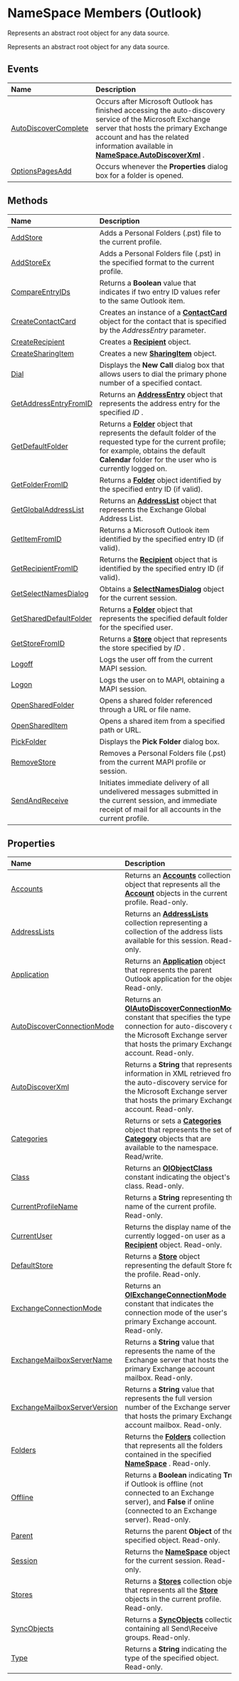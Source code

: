 
# NameSpace Members (Outlook)
Represents an abstract root object for any data source.

Represents an abstract root object for any data source.


## Events



|**Name**|**Description**|
|:-----|:-----|
|[AutoDiscoverComplete](b7cac212-4d38-660e-0caf-48f97035f14a.md)|Occurs after Microsoft Outlook has finished accessing the auto-discovery service of the Microsoft Exchange server that hosts the primary Exchange account and has the related information available in  **[NameSpace.AutoDiscoverXml](34834000-1f53-2bfb-7546-886c6e2716fd.md)** .|
|[OptionsPagesAdd](3f4920bd-ab22-90a7-490a-67122dac6c51.md)|Occurs whenever the  **Properties** dialog box for a folder is opened.|

## Methods



|**Name**|**Description**|
|:-----|:-----|
|[AddStore](c9390982-2408-fda5-a14d-de6f0daaadf1.md)|Adds a Personal Folders (.pst) file to the current profile.|
|[AddStoreEx](15b8948d-cbe4-a499-ec03-b1bbf56ead82.md)|Adds a Personal Folders file (.pst) in the specified format to the current profile.|
|[CompareEntryIDs](4e935803-9c73-03d2-17c9-dcaf169fdbbe.md)|Returns a  **Boolean** value that indicates if two entry ID values refer to the same Outlook item.|
|[CreateContactCard](d050e0e3-3c0d-bd01-f008-2628056625d1.md)|Creates an instance of a  **[ContactCard](148c7268-e12c-d9ae-d31f-b625067eb352.md)** object for the contact that is specified by the _AddressEntry_ parameter.|
|[CreateRecipient](7134c0d7-5f60-c63c-2dde-492d52b78fbe.md)|Creates a  **[Recipient](8cee4d79-ec55-52a4-710b-6456944ca86d.md)** object.|
|[CreateSharingItem](4c93d347-cc39-eb5d-bf08-125b69f91eb6.md)|Creates a new  **[SharingItem](63dd3451-44f3-7cc4-c6e2-7dad5835a7d2.md)** object.|
|[Dial](1fd29ed8-e983-c668-c48f-f642c56bfcd2.md)|Displays the  **New Call** dialog box that allows users to dial the primary phone number of a specified contact.|
|[GetAddressEntryFromID](04e9d2c5-231d-35c8-eafa-0e58fbd7a2a1.md)|Returns an  **[AddressEntry](d4a0a85e-8bab-bc56-57bc-d70c3c570c8e.md)** object that represents the address entry for the specified _ID_ .|
|[GetDefaultFolder](761b8b53-dd4d-43e4-c8f0-69cefdf0c77a.md)|Returns a  **[Folder](3cf6cda8-6d70-666e-2643-9d9c5b9cacfc.md)** object that represents the default folder of the requested type for the current profile; for example, obtains the default **Calendar** folder for the user who is currently logged on.|
|[GetFolderFromID](0fb2d3b5-2967-1943-922a-7ec03e514e62.md)|Returns a  **[Folder](3cf6cda8-6d70-666e-2643-9d9c5b9cacfc.md)** object identified by the specified entry ID (if valid).|
|[GetGlobalAddressList](0c892483-96c5-461d-a862-fe84ddcce097.md)|Returns an  **[AddressList](84611afe-48b1-185b-df4b-0f004e7436ff.md)** object that represents the Exchange Global Address List.|
|[GetItemFromID](f2abff80-4c04-998b-654b-28600424a16f.md)|Returns a Microsoft Outlook item identified by the specified entry ID (if valid). |
|[GetRecipientFromID](8475e869-ce1f-cd10-0c02-79a6dd5f9a8e.md)|Returns the  **[Recipient](8cee4d79-ec55-52a4-710b-6456944ca86d.md)** object that is identified by the specified entry ID (if valid).|
|[GetSelectNamesDialog](883d90e0-b3cc-e76e-cbe6-cb271e9ccb37.md)|Obtains a  **[SelectNamesDialog](1522736a-3cad-9f1c-4da9-b52a3a01731c.md)** object for the current session.|
|[GetSharedDefaultFolder](e2196423-e4f2-2797-c16c-dc54e2c0f7d2.md)|Returns a  **[Folder](3cf6cda8-6d70-666e-2643-9d9c5b9cacfc.md)** object that represents the specified default folder for the specified user.|
|[GetStoreFromID](ba5b3df8-22a5-39fa-68ab-9f1e4cfe7f47.md)|Returns a  **[Store](1eb22fe9-8849-7476-5388-2515b48591b9.md)** object that represents the store specified by _ID_ .|
|[Logoff](f9b15e80-a942-3d76-63ef-00c0a140337d.md)|Logs the user off from the current MAPI session.|
|[Logon](167c632b-0d52-a1e4-8dcd-57d301cde3c9.md)|Logs the user on to MAPI, obtaining a MAPI session.|
|[OpenSharedFolder](907efeab-8a37-98a6-f241-0a051f03f472.md)|Opens a shared folder referenced through a URL or file name.|
|[OpenSharedItem](ebfed85c-0af5-eb72-7a58-ae9e8b655347.md)|Opens a shared item from a specified path or URL.|
|[PickFolder](f5c1f35a-8e77-8e7f-fcbe-30c6bc90287a.md)|Displays the  **Pick Folder** dialog box.|
|[RemoveStore](4353387a-0e44-1d4a-b0e6-96e2c2594a6d.md)|Removes a Personal Folders file (.pst) from the current MAPI profile or session.|
|[SendAndReceive](196b15b0-6766-ca2a-8dbe-991fc93b8307.md)|Initiates immediate delivery of all undelivered messages submitted in the current session, and immediate receipt of mail for all accounts in the current profile. |

## Properties



|**Name**|**Description**|
|:-----|:-----|
|[Accounts](80e969ea-d2cc-966d-5fe4-68d59951b5c9.md)|Returns an  **[Accounts](2510b7d7-5062-8ea3-dda4-b544d2882a2b.md)** collection object that represents all the **[Account](f624438c-4e45-2822-18b6-bfe8074a33c0.md)** objects in the current profile. Read-only.|
|[AddressLists](68b236db-f964-6f7f-6246-e79c6ada19e9.md)|Returns an  **[AddressLists](b8c5ce75-3030-0179-45bb-f44fe6628074.md)** collection representing a collection of the address lists available for this session. Read-only.|
|[Application](c7730473-4109-4052-08eb-7cd7d3c1909f.md)|Returns an  **[Application](797003e7-ecd1-eccb-eaaf-32d6ddde8348.md)** object that represents the parent Outlook application for the object. Read-only.|
|[AutoDiscoverConnectionMode](a73a71ca-0f40-3c7e-bb89-9d6a45775c6f.md)|Returns an  **[OlAutoDiscoverConnectionMode](fee21188-a513-c272-0311-544956c03786.md)** constant that specifies the type of connection for auto-discovery of the Microsoft Exchange server that hosts the primary Exchange account. Read-only.|
|[AutoDiscoverXml](34834000-1f53-2bfb-7546-886c6e2716fd.md)|Returns a  **String** that represents information in XML retrieved from the auto-discovery service for the Microsoft Exchange server that hosts the primary Exchange account. Read-only.|
|[Categories](3963afca-3a7e-38d7-1347-7e1467be3a10.md)|Returns or sets a  **[Categories](319efa26-269d-9f2f-c8ec-33082e80a9e2.md)** object that represents the set of **[Category](143ef095-54b0-cbe2-e356-632029061ac2.md)** objects that are available to the namespace. Read/write.|
|[Class](de558f45-5c09-7285-39cd-8c8525eb28ec.md)|Returns an  **[OlObjectClass](33d724b3-df3c-2a7f-a80f-93b66d96f588.md)** constant indicating the object's class. Read-only.|
|[CurrentProfileName](731df710-cb42-eb68-8fbc-790b74468491.md)|Returns a  **String** representing the name of the current profile. Read-only.|
|[CurrentUser](d6884fcf-c1de-23f4-8d91-02c8f9fd5253.md)|Returns the display name of the currently logged-on user as a  **[Recipient](8cee4d79-ec55-52a4-710b-6456944ca86d.md)** object. Read-only.|
|[DefaultStore](4080e227-bd76-3168-7bc7-93fe04023a3b.md)|Returns a  **[Store](1eb22fe9-8849-7476-5388-2515b48591b9.md)** object representing the default Store for the profile. Read-only.|
|[ExchangeConnectionMode](4b9f7917-5340-cf72-d690-ac5a7b8d4792.md)|Returns an  **[OlExchangeConnectionMode](ab43999d-f578-65ab-1f3d-455c66022901.md)** constant that indicates the connection mode of the user's primary Exchange account. Read-only.|
|[ExchangeMailboxServerName](027d8d2d-612d-8eda-a6af-aa8dd371013e.md)|Returns a  **String** value that represents the name of the Exchange server that hosts the primary Exchange account mailbox. Read-only.|
|[ExchangeMailboxServerVersion](01e83a30-f574-1ff6-34de-85c14ecc09c1.md)|Returns a  **String** value that represents the full version number of the Exchange server that hosts the primary Exchange account mailbox. Read-only.|
|[Folders](a732d338-c825-4d38-0107-345069da708c.md)|Returns the  **[Folders](0c814c3c-74fc-414c-982d-a0097fcb35c2.md)** collection that represents all the folders contained in the specified **[NameSpace](f0dcaa19-07f5-5d42-a3bf-2e42b7885644.md)** . Read-only.|
|[Offline](c62112d5-e50f-bd6a-bb3b-7c1818752d8b.md)|Returns a  **Boolean** indicating **True** if Outlook is offline (not connected to an Exchange server), and **False** if online (connected to an Exchange server). Read-only.|
|[Parent](d03ca579-3739-a8ef-fda7-650aa7d7d2d1.md)|Returns the parent  **Object** of the specified object. Read-only.|
|[Session](93dba2e5-d11e-7761-ac29-08f5b7a83b49.md)|Returns the  **[NameSpace](f0dcaa19-07f5-5d42-a3bf-2e42b7885644.md)** object for the current session. Read-only.|
|[Stores](4ffdc2b3-be7b-da21-ac85-bde5481ae2f2.md)|Returns a  **[Stores](8915a8e4-9c22-21d5-c492-051d393ce5f7.md)** collection object that represents all the **[Store](1eb22fe9-8849-7476-5388-2515b48591b9.md)** objects in the current profile. Read-only.|
|[SyncObjects](0948f154-022f-b12e-87e3-1b3a4ce127c3.md)|Returns a  **[SyncObjects](88e59f63-d834-b174-bbda-0af0cf2d0520.md)** collection containing all Send\Receive groups. Read-only.|
|[Type](a6872028-0588-94b6-086a-03cf830cd339.md)|Returns a  **String** indicating the type of the specified object. Read-only.|
